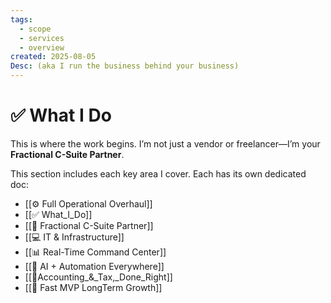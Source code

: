 ```yaml
---
tags:
  - scope
  - services
  - overview
created: 2025-08-05
Desc: (aka I run the business behind your business)
---
```


# ✅ What I Do

This is where the work begins. I’m not just a vendor or freelancer—I’m your **Fractional C-Suite Partner**.

This section includes each key area I cover. Each has its own dedicated doc:

- [[⚙️ Full Operational Overhaul]]
- [[✅ What_I_Do]]
- [[👑 Fractional C-Suite Partner]]
- [[💻 IT & Infrastructure]]
- [[📊 Real-Time Command Center]]
- [[🤖 AI + Automation Everywhere]]
- [[🧾Accounting_&_Tax,_Done_Right]]
- [[🚀 Fast MVP LongTerm Growth]]